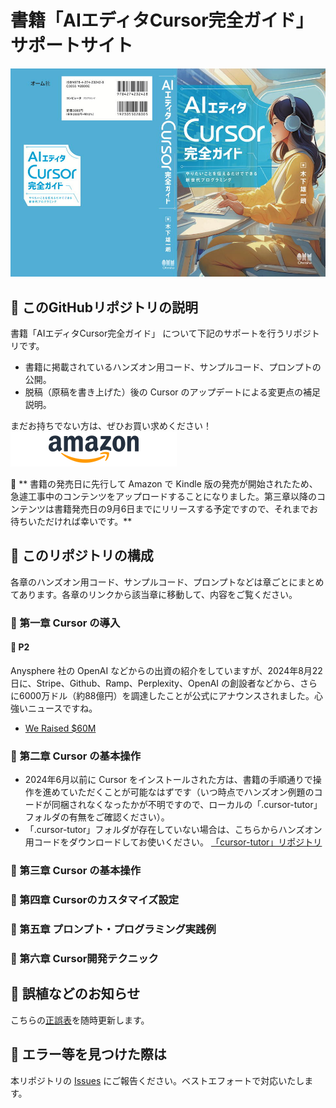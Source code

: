 # 書籍「AIエディタCursor完全ガイド」 サポートサイト

![AIエディタCursor完全ガイド](images/cover_cursor_boook.jpg)

## 📕 このGitHubリポジトリの説明

書籍「AIエディタCursor完全ガイド」 について下記のサポートを行うリポジトリです。

- 書籍に掲載されているハンズオン用コード、サンプルコード、プロンプトの公開。
- 脱稿（原稿を書き上げた）後の Cursor のアップデートによる変更点の補足説明。

まだお持ちでない方は、ぜひお買い求めください！
[![AIエディタCursor完全ガイド](images/amazon.png)](https://amzn.to/4c2tjdt)

🔔 ** 書籍の発売日に先行して Amazon で Kindle 版の発売が開始されたため、急遽工事中のコンテンツをアップロードすることになりました。第三章以降のコンテンツは書籍発売日の9月6日までにリリースする予定ですので、それまでお待ちいただければ幸いです。**

## 📕 このリポジトリの構成

各章のハンズオン用コード、サンプルコード、プロンプトなどは章ごとにまとめてあります。各章のリンクから該当章に移動して、内容をご覧ください。

### 📘 第一章 Cursor の導入

#### 📗 P2

Anysphere 社の OpenAI などからの出資の紹介をしていますが、2024年8月22日に、Stripe、Github、Ramp、Perplexity、OpenAI の創設者などから、さらに6000万ドル（約88億円）を調達したことが公式にアナウンスされました。心強いニュースですね。
- [We Raised $60M](https://www.cursor.com/blog/series-a)

### 📘 第二章 Cursor の基本操作

- 2024年6月以前に Cursor をインストールされた方は、書籍の手順通りで操作を進めていただくことが可能なはずです（いつ時点でハンズオン例題のコードが同梱されなくなったかが不明ですので、ローカルの「.cursor-tutor」フォルダの有無をご確認ください）。
- 「.cursor-tutor」フォルダが存在していない場合は、こちらからハンズオン用コードをダウンロードしてお使いください。
[「cursor-tutor」リポジトリ](https://github.com/kinopeee/cursor-tutor/)

### 📘 第三章 Cursor の基本操作

### 📘 第四章 Cursorのカスタマイズ設定

### 📘 第五章 プロンプト・プログラミング実践例

<!-- - 5.1 システム情報を表示するコマンド
- 5.2 画像の一括でのサイズ変更と別フォルダへの保存
- 5.3 画像の一括形式変換、ファイル名変更、保存
- 5.4 PDF ファイルの結合
- 5.5 テキストファイルの結合
- 5.6 ログファイルからエラー行を抽出して保存
- 5.7 CSV ファイルのデータ検証
- 5.8 大量ファイルの文字コード一括変換
- 5.9 生成されたコマンドのシェルスクリプト化
- 5.10 正規表現で日付の書式を統一
- 5.11 CLI 三目並べPython プログラムをGolang に変換
- 5.12 PyGame オセロゲーム
- 5.13 Web スクレイピング
- 5.14 SQL データベースの操作と集計
- 5.15 iOS アプリ開発（Swift）
- 5.16 Android アプリ開発（Flutter） -->

### 📘 第六章 Cursor開発テクニック

## 📕 誤植などのお知らせ

こちらの[正誤表](errata.md)を随時更新します。

## 📕 エラー等を見つけた際は

本リポジトリの [Issues](https://github.com/kinopeee/cursor-perfect-guide/issues) にご報告ください。ベストエフォートで対応いたします。
